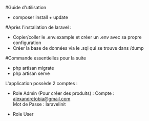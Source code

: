 #Guide d'utilisation

- composer install + update

#Après l'installation de laravel : 

- Copier/coller le .env.example et créer un .env avec sa propre configuration
- Créer la base de données via le .sql qui se trouve dans /dump

#Commande essentielles pour la suite
- php artisan migrate  
- php artisan serve


L'application possède 2 comptes :
- Role Admin (Pour créer des produits) :
Compte : alexandretobia@gmail.com <br>
Mot de Passe : laravelinit

- Role User